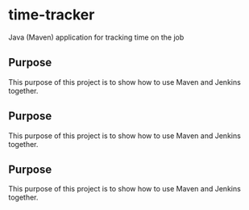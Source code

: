 # time-tracker
Java (Maven) application for tracking time on the job

## Purpose

This purpose of this project is to show how to use Maven and Jenkins together.
## Purpose

This purpose of this project is to show how to use Maven and Jenkins together.
## Purpose

This purpose of this project is to show how to use Maven and Jenkins together.

